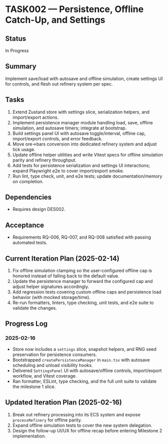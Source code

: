 # TASK002 — Persistence, Offline Catch-Up, and Settings

## Status

In Progress

## Summary

Implement save/load with autosave and offline simulation, create settings UI for controls, and flesh out refinery system per spec.

## Tasks

1. Extend Zustand store with settings slice, serialization helpers, and import/export actions.
2. Implement persistence manager module handling load, save, offline simulation, and autosave timers; integrate at bootstrap.
3. Build settings panel UI with autosave toggle/interval, offline cap, import/export controls, and error feedback.
4. Move ore→bars conversion into dedicated refinery system and adjust tick usage.
5. Update offline helper utilities and write Vitest specs for offline simulation parity and refinery throughput.
6. Add tests for persistence serialization and settings UI interactions; expand Playwright e2e to cover import/export smoke.
7. Run lint, type check, unit, and e2e tests; update documentation/memory on completion.

## Dependencies

- Requires design DES002.

## Acceptance

- Requirements RQ-006, RQ-007, and RQ-008 satisfied with passing automated tests.

## Current Iteration Plan (2025-02-14)

1. Fix offline simulation clamping so the user-configured offline cap is honored instead of falling back to the default value.
2. Update the persistence manager to forward the configured cap and adjust helper signatures accordingly.
3. Add regression tests covering custom offline caps and persistence load behavior (with mocked storage/time).
4. Re-run formatters, linters, type checking, unit tests, and e2e suite to validate the changes.

## Progress Log

### 2025-02-16

- Store now includes a `settings` slice, snapshot helpers, and RNG seed preservation for persistence consumers.
- Bootstrapped `createPersistenceManager` in `main.tsx` with autosave scheduling and unload visibility hooks.
- Delivered `SettingsPanel` UI with autosave/offline controls, import/export workflow, and Vitest coverage.
- Ran formatter, ESLint, type checking, and the full unit suite to validate the milestone 1 slice.

## Updated Iteration Plan (2025-02-16)

1. Break out refinery processing into its ECS system and expose `processRefinery` for offline parity.
2. Expand offline simulation tests to cover the new system delegation.
3. Design the follow-up UI/UX for offline recap before entering Milestone 2 implementation.
